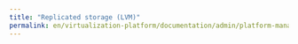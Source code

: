 ```yaml
---
title: "Replicated storage (LVM)"
permalink: en/virtualization-platform/documentation/admin/platform-management/storage/sds/lvm-replicated.html
---
```

